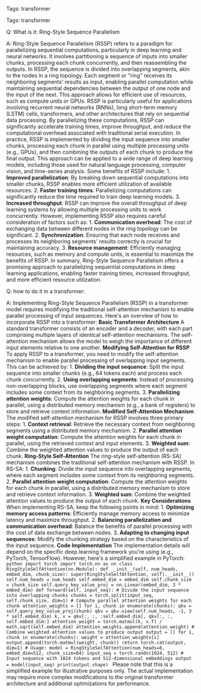 Tags: transformer

Tags: transformer

Q: What is it: Ring-Style Sequence Parallelism

A: Ring-Style Sequence Parallelism (RSSP) refers to a paradigm for parallelizing sequential computations, particularly in deep learning and neural networks. It involves partitioning a sequence of inputs into smaller chunks, processing each chunk concurrently, and then reassembling the outputs. In RSSP, the sequence is divided into overlapping segments, akin to the nodes in a ring topology. Each segment or "ring" receives its neighboring segments' results as input, enabling parallel computation while maintaining sequential dependencies between the output of one node and the input of the next. This approach allows for efficient use of resources, such as compute units or GPUs. RSSP is particularly useful for applications involving recurrent neural networks (RNNs), long short-term memory (LSTM) cells, transformers, and other architectures that rely on sequential data processing. By parallelizing these computations, RSSP can significantly accelerate training times, improve throughput, and reduce the computational overhead associated with traditional serial execution. In practice, RSSP is implemented by dividing the input sequence into smaller chunks, processing each chunk in parallel using multiple processing units (e.g., GPUs), and then combining the outputs of each chunk to produce the final output. This approach can be applied to a wide range of deep learning models, including those used for natural language processing, computer vision, and time-series analysis. Some benefits of RSSP include: 1. **Improved parallelization**: By breaking down sequential computations into smaller chunks, RSSP enables more efficient utilization of available resources. 2. **Faster training times**: Parallelizing computations can significantly reduce the time required to train deep learning models. 3. **Increased throughput**: RSSP can improve the overall throughput of deep learning systems by allowing multiple processing units to work concurrently. However, implementing RSSP also requires careful consideration of factors such as: 1. **Communication overhead**: The cost of exchanging data between different nodes in the ring topology can be significant. 2. **Synchronization**: Ensuring that each node receives and processes its neighboring segments' results correctly is crucial for maintaining accuracy. 3. **Resource management**: Efficiently managing resources, such as memory and compute units, is essential to maximize the benefits of RSSP. In summary, Ring-Style Sequence Parallelism offers a promising approach to parallelizing sequential computations in deep learning applications, enabling faster training times, increased throughput, and more efficient resource utilization.

Q: how to do it in a transformer:

A: Implementing Ring-Style Sequence Parallelism (RSSP) in a transformer model requires modifying the traditional self-attention mechanism to enable parallel processing of input sequences. Here's an overview of how to incorporate RSSP into a transformer: **Basic Transformer Architecture** A standard transformer consists of an encoder and a decoder, with each part comprising multiple layers of identical self-attention mechanisms. The self-attention mechanism allows the model to weigh the importance of different input elements relative to one another. **Modifying Self-Attention for RSSP** To apply RSSP to a transformer, you need to modify the self-attention mechanism to enable parallel processing of overlapping input segments. This can be achieved by: 1. **Dividing the input sequence**: Split the input sequence into smaller chunks (e.g., 64 tokens each) and process each chunk concurrently. 2. **Using overlapping segments**: Instead of processing non-overlapping blocks, use overlapping segments where each segment includes some context from its neighboring segments. 3. **Parallelizing attention weights**: Compute the attention weights for each chunk in parallel, using a distributed memory mechanism (e.g., a bank of registers) to store and retrieve context information. **Modified Self-Attention Mechanism** The modified self-attention mechanism for RSSP involves three primary steps: 1. **Context retrieval**: Retrieve the necessary context from neighboring segments using a distributed memory mechanism. 2. **Parallel attention weight computation**: Compute the attention weights for each chunk in parallel, using the retrieved context and input elements. 3. **Weighted sum**: Combine the weighted attention values to produce the output of each chunk. **Ring-Style Self-Attention** The ring-style self-attention (RS-SA) mechanism combines the traditional self-attention mechanism with RSSP. In RS-SA: 1. **Chunking**: Divide the input sequence into overlapping segments, where each segment includes some context from its neighboring segments. 2. **Parallel attention weight computation**: Compute the attention weights for each chunk in parallel, using a distributed memory mechanism to store and retrieve context information. 3. **Weighted sum**: Combine the weighted attention values to produce the output of each chunk. **Key Considerations** When implementing RS-SA, keep the following points in mind: 1. **Optimizing memory access patterns**: Efficiently manage memory access to minimize latency and maximize throughput. 2. **Balancing parallelization and communication overhead**: Balance the benefits of parallel processing with the cost of data exchange between nodes. 3. **Adapting to changing input sequences**: Modify the chunking strategy based on the characteristics of the input sequence. **Code Implementation** The implementation details will depend on the specific deep learning framework you're using (e.g., PyTorch, TensorFlow). However, here's a simplified example in PyTorch: ```python import torch import torch.nn as nn class RingStyleSelfAttention(nn.Module): def __init__(self, num_heads, embed_dim, chunk_size): super(RingStyleSelfAttention, self).__init__() self.num_heads = num_heads self.embed_dim = embed_dim self.chunk_size = chunk_size self.query_key_value_proj = nn.Linear(embed_dim, 3 * embed_dim) def forward(self, input_seq): # Divide the input sequence into overlapping chunks chunks = torch.split(input_seq, self.chunk_size, dim=1) # Compute parallel attention weights for each chunk attention_weights = [] for i, chunk in enumerate(chunks): qkv = self.query_key_value_proj(chunk) qkv = qkv.view(self.num_heads, -1, 3 * self.embed_dim) k, v = qkv[:, :, :self.embed_dim], qkv[:, :, self.embed_dim:] attention_weight = torch.matmul(k, v.T) / math.sqrt(self.embed_dim) attention_weights.append(attention_weight) # Combine weighted attention values to produce output output = [] for i, chunk in enumerate(chunks): weight = attention_weights[i] output.append(torch.matmul(weight, chunk)) return torch.cat(output, dim=1) # Usage: model = RingStyleSelfAttention(num_heads=8, embed_dim=512, chunk_size=64) input_seq = torch.randn(1024, 512) # Input sequence with 1024 tokens and 512-dimensional embeddings output = model(input_seq) print(output.shape) ``` Please note that this is a simplified example for illustrative purposes only. The actual implementation may require more complex modifications to the original transformer architecture and additional optimizations for performance.